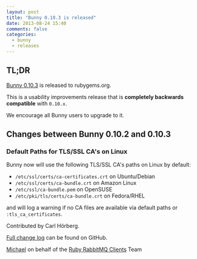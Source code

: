 ```yaml
---
layout: post
title: "Bunny 0.10.3 is released"
date: 2013-08-24 15:40
comments: false
categories:
  - bunny
  - releases
---
```


## TL;DR

[Bunny 0.10.3](https://rubygems.org/gems/bunny/versions/0.10.3) is released to rubygems.org.

This is a usability improvements release that is **completely backwards compatible**
with `0.10.x`.

We encourage all Bunny users to upgrade to it.


## Changes between Bunny 0.10.2 and 0.10.3

### Default Paths for TLS/SSL CA's on Linux

Bunny now will use the following TLS/SSL CA's paths on Linux by default:

 * `/etc/ssl/certs/ca-certificates.crt` on Ubuntu/Debian
 * `/etc/ssl/certs/ca-bundle.crt` on Amazon Linux
 * `/etc/ssl/ca-bundle.pem` on OpenSUSE
 * `/etc/pki/tls/certs/ca-bundle.crt` on Fedora/RHEL

and will log a warning if no CA files are available via default paths
or `:tls_ca_certificates`.

Contributed by Carl Hörberg.


[Full change log](https://github.com/ruby-amqp/bunny/blob/0.10.x-stable/ChangeLog.md) can be found on GitHub.


[Michael](http://twitter.com/michaelklishin) on behalf of the [Ruby RabbitMQ Clients](http://github.com/ruby-amqp) Team

